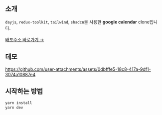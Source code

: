 ## 소개
`dayjs`, `redux-toolkit`, `tailwind`, `shadcn`을 사용한 **google calendar** clone입니다. <br /><br />
[배포주소 바로가기 →](https://google-calendar-virid.vercel.app)

## 데모
https://github.com/user-attachments/assets/0dbfffe5-18c8-417a-9df1-3074a10887e4
<br />
## 시작하는 방법
```bash
yarn install
yarn dev
```
